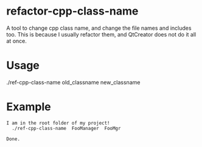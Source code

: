 # refactor-cpp-class-name
A tool to change cpp class name, and change the file names and includes too. This is because I usually refactor them, and QtCreator does not do it all at once.

# Usage
   ./ref-cpp-class-name  old_classname  new_classname
  
# Example
    I am in the root folder of my project!
      ./ref-cpp-class-name  FooManager  FooMgr 
    
    Done.
      
